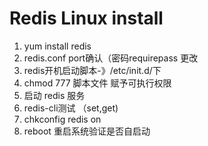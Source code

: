 # Redis Linux install

1. yum install redis
2. redis.conf port确认（密码requirepass 更改
3. redis开机启动脚本-》/etc/init.d/下
4. chmod 777 脚本文件 赋予可执行权限
5. 启动 redis 服务
6. redis-cli测试 （set,get)
8. chkconfig redis on
9. reboot 重启系统验证是否自启动
